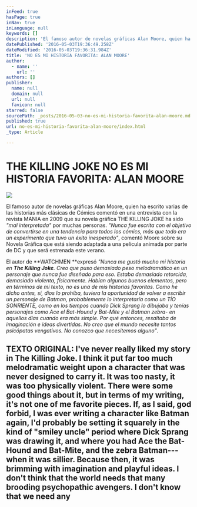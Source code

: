```yaml
---
inFeed: true
hasPage: true
inNav: true
inLanguage: null
keywords: []
description: 'El famoso autor de novelas gráficas Alan Moore, quien ha escrito varias de las historias más clásicas de Cómics comentó en una entrevista con la revista MANIA en 2009 que su novela gráfica THE KILLING JOKE ha sido “mal interpretada” por muchas personas. “Nunca fue escrita con el objetivo de convertirse en una tendencia para todos los cómics, más que todo era un experimento que tuvo un éxito inesperado”, comentó Moore sobre su Novela Gráfica que está siendo adaptada a una película animada por parte de DC y que será estrenada este verano. '
datePublished: '2016-05-03T19:36:49.258Z'
dateModified: '2016-05-03T19:36:31.984Z'
title: 'NO ES MI HISTORIA FAVORITA: ALAN MOORE'
author:
  - name: ''
    url: ''
authors: []
publisher:
  name: null
  domain: null
  url: null
  favicon: null
starred: false
sourcePath: _posts/2016-05-03-no-es-mi-historia-favorita-alan-moore.md
published: true
url: no-es-mi-historia-favorita-alan-moore/index.html
_type: Article

---
```

# THE KILLING JOKE NO ES MI HISTORIA FAVORITA: ALAN MOORE
![](https://the-grid-user-content.s3-us-west-2.amazonaws.com/efdb2067-3f48-476e-94b4-6c49068645a7.jpg)

El famoso autor de novelas gráficas Alan Moore, quien ha escrito varias de las historias más clásicas de Cómics comentó en una entrevista con la revista MANIA en 2009 que su novela gráfica THE KILLING JOKE ha sido _"mal interpretada"_ por muchas personas. _"Nunca fue escrita con el objetivo de convertirse en una tendencia para todos los cómics, más que todo era un experimento que tuvo un éxito inesperado"_, comentó Moore sobre su Novela Gráfica que está siendo adaptada a una película animada por parte de DC y que será estrenada este verano. 

El autor de **WATCHMEN **expresó _"Nunca me gustó mucho mi historia en **The Killing Joke**. Creo que puso demasiado peso melodramático en un personaje que nunca fue diseñado para eso. Estaba demasiado retorcida, demasiado violenta, físicamente. Habían algunos buenos elementos, pero en términos de mi texto, no es una de mis historias favoritas. Como he dicho antes, si, dios lo prohíba, tuviera la oportunidad de volver a escribir un personaje de Batman, probablemente lo interpretaría como un TÍO SONRIENTE, como en los tiempos cuando Dick Sprang lo dibujaba y tenías personajes como Ace el Bat-Hound y Bat-Mite y el Batman zebra- en aquellos días cuando era más simple. Por qué entonces, resaltaba de imaginación e ideas divertidas. No creo que el mundo necesite tantos psicópatas vengativos. No conozco que necesitemos alguno"_. 

## TEXTO ORIGINAL: I've never really liked my story in The Killing Joke. I think it put far too much melodramatic weight upon a character that was never designed to carry it. It was too nasty, it was too physically violent. There were some good things about it, but in terms of my writing, it's not one of me favorite pieces. If, as I said, god forbid, I was ever writing a character like Batman again, I'd probably be setting it squarely in the kind of "smiley uncle" period where Dick Sprang was drawing it, and where you had Ace the Bat-Hound and Bat-Mite, and the zebra Batman---when it was sillier. Because then, it was brimming with imagination and playful ideas. I don't think that the world needs that many brooding psychopathic avengers. I don't know that we need any
